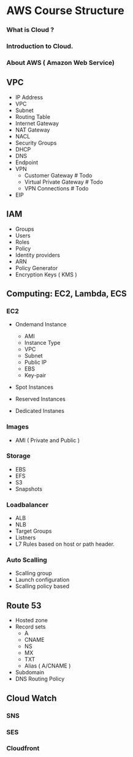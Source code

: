 # AWS Course Structure

### What is Cloud ?

### Introduction to Cloud.

### About AWS ( Amazon Web Service)

## VPC

- IP Address
- VPC
- Subnet
- Routing Table
- Internet Gateway
- NAT Gateway
- NACL
- Security Groups
- DHCP
- DNS
- Endpoint
- VPN
  - Customer Gateway # Todo
  - Virtual Private Gateway # Todo
  - VPN Connections # Todo
- EIP

## IAM

- Groups
- Users
- Roles
- Policy
- Identity providers
- ARN
- Policy Generator
- Encryption Keys ( KMS )

## Computing: EC2, Lambda, ECS

### EC2

- Ondemand Instance

  - AMI
  - Instance Type
  - VPC
  - Subnet
  - Public IP
  - EBS
  - Key-pair

- Spot Instances
- Reserved Instances
- Dedicated Instanes

### Images

- AMI ( Private and Public )

### Storage

- EBS
- EFS
- S3
- Snapshots

### Loadbalancer

- ALB
- NLB
- Target Groups
- Listners
- L7 Rules based on host or path header.

### Auto Scalling

- Scalling group
- Launch configuration
- Scalling policy based

## Route 53

- Hosted zone
- Record sets
  - A
  - CNAME
  - NS
  - MX
  - TXT
  - Alias ( A/CNAME )
- Subdomain
- DNS Routing Policy

## Cloud Watch

### SNS

### SES

### Cloudfront
